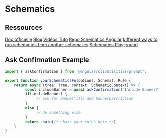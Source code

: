 # Schematics

## Ressources

[Doc officielle](https://angular.io/guide/schematics-authoring#authoring-schematics)
[Blog](https://blog.angular.io/schematics-an-introduction-dc1dfbc2a2b2)
[Vidéos Tuto](https://www.youtube.com/watch?v=M5YSPas3qFo)
[Repo Schematics Angular](https://github.com/angular/angular-cli/tree/main/packages/schematics/angular/application)
[Different ways to run schematics from another schematics](https://angularindepth.com/posts/1453/different-ways-to-run-schematics-from-the-schematic)
[Schematics Playground](https://github.com/d-koppenhagen/schematics-helpers-playground)

## Ask Confirmation Example

```ts
import { askConfirmation } from '@angular/cli/utilities/prompt';

export function yourSchematicsFn(options: Schema): Rule {
    return async (tree: Tree, context: SchematicContext) => {
         const includeBanner = await askConfirmation('Include Banner?', true);
         if(includeBanner) {
              // ask for bannerTitle and bannerDescription
         }
         else {
              // do something else
         }
         return chain(/* chain your rules here */);
    }
}
```
